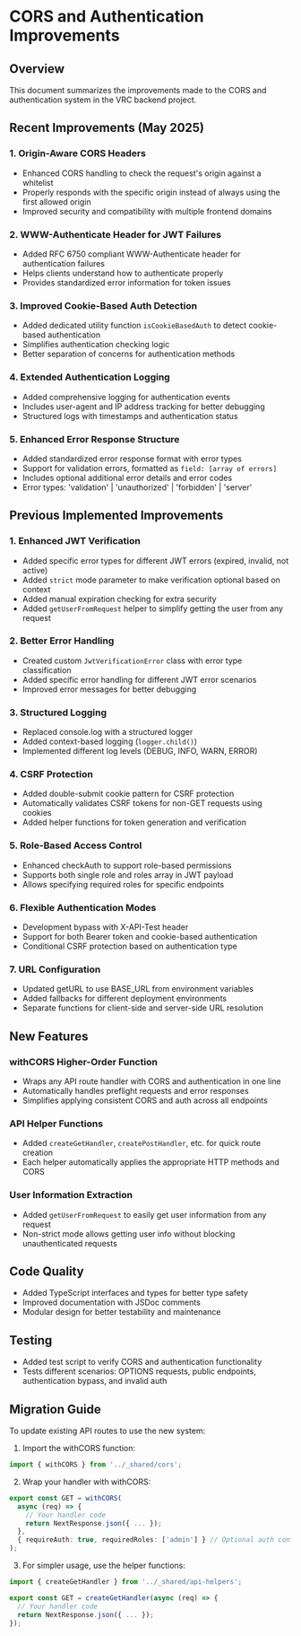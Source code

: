 # CORS and Authentication Improvements

## Overview
This document summarizes the improvements made to the CORS and authentication system in the VRC backend project.

## Recent Improvements (May 2025)

### 1. Origin-Aware CORS Headers
- Enhanced CORS handling to check the request's origin against a whitelist
- Properly responds with the specific origin instead of always using the first allowed origin
- Improved security and compatibility with multiple frontend domains

### 2. WWW-Authenticate Header for JWT Failures
- Added RFC 6750 compliant WWW-Authenticate header for authentication failures
- Helps clients understand how to authenticate properly
- Provides standardized error information for token issues

### 3. Improved Cookie-Based Auth Detection
- Added dedicated utility function `isCookieBasedAuth` to detect cookie-based authentication
- Simplifies authentication checking logic
- Better separation of concerns for authentication methods

### 4. Extended Authentication Logging
- Added comprehensive logging for authentication events
- Includes user-agent and IP address tracking for better debugging
- Structured logs with timestamps and authentication status

### 5. Enhanced Error Response Structure
- Added standardized error response format with error types
- Support for validation errors, formatted as `field: [array of errors]`
- Includes optional additional error details and error codes
- Error types: 'validation' | 'unauthorized' | 'forbidden' | 'server'

## Previous Implemented Improvements

### 1. Enhanced JWT Verification
- Added specific error types for different JWT errors (expired, invalid, not active)
- Added `strict` mode parameter to make verification optional based on context
- Added manual expiration checking for extra security
- Added `getUserFromRequest` helper to simplify getting the user from any request

### 2. Better Error Handling
- Created custom `JwtVerificationError` class with error type classification
- Added specific error handling for different JWT error scenarios
- Improved error messages for better debugging

### 3. Structured Logging
- Replaced console.log with a structured logger
- Added context-based logging (`logger.child()`)
- Implemented different log levels (DEBUG, INFO, WARN, ERROR)

### 4. CSRF Protection
- Added double-submit cookie pattern for CSRF protection
- Automatically validates CSRF tokens for non-GET requests using cookies
- Added helper functions for token generation and verification

### 5. Role-Based Access Control
- Enhanced checkAuth to support role-based permissions
- Supports both single role and roles array in JWT payload
- Allows specifying required roles for specific endpoints

### 6. Flexible Authentication Modes
- Development bypass with X-API-Test header
- Support for both Bearer token and cookie-based authentication
- Conditional CSRF protection based on authentication type

### 7. URL Configuration
- Updated getURL to use BASE_URL from environment variables
- Added fallbacks for different deployment environments
- Separate functions for client-side and server-side URL resolution

## New Features

### withCORS Higher-Order Function
- Wraps any API route handler with CORS and authentication in one line
- Automatically handles preflight requests and error responses
- Simplifies applying consistent CORS and auth across all endpoints

### API Helper Functions
- Added `createGetHandler`, `createPostHandler`, etc. for quick route creation
- Each helper automatically applies the appropriate HTTP methods and CORS

### User Information Extraction
- Added `getUserFromRequest` to easily get user information from any request
- Non-strict mode allows getting user info without blocking unauthenticated requests

## Code Quality
- Added TypeScript interfaces and types for better type safety
- Improved documentation with JSDoc comments
- Modular design for better testability and maintenance

## Testing
- Added test script to verify CORS and authentication functionality
- Tests different scenarios: OPTIONS requests, public endpoints, authentication bypass, and invalid auth

## Migration Guide

To update existing API routes to use the new system:

1. Import the withCORS function:
```typescript
import { withCORS } from '../_shared/cors';
```

2. Wrap your handler with withCORS:
```typescript
export const GET = withCORS(
  async (req) => {
    // Your handler code
    return NextResponse.json({ ... });
  },
  { requireAuth: true, requiredRoles: ['admin'] } // Optional auth config
);
```

3. For simpler usage, use the helper functions:
```typescript
import { createGetHandler } from '../_shared/api-helpers';

export const GET = createGetHandler(async (req) => {
  // Your handler code
  return NextResponse.json({ ... });
});
```
